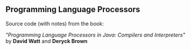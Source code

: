 ## Programming Language Processors

Source code (with notes) from the book:
 
_"Programming Language Processors in Java: Compilers and Interpreters"_ by **David Watt** and **Deryck Brown** 